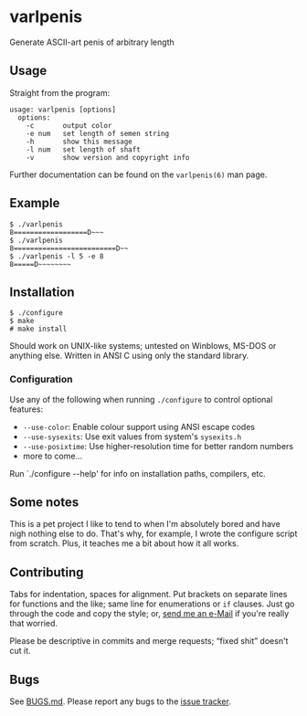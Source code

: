 varlpenis
=========

Generate ASCII-art penis of arbitrary length

Usage
-----

Straight from the program:
```
usage: varlpenis [options]
  options:
    -c       output color
    -e num   set length of semen string
    -h       show this message
    -l num   set length of shaft
    -v       show version and copyright info
```

Further documentation can be found on the `varlpenis(6)` man page.

Example
-------

```console
$ ./varlpenis
8==================D~~~
$ ./varlpenis
8=========================D~~
$ ./varlpenis -l 5 -e 8
8=====D~~~~~~~~
```

Installation
------------

```console
$ ./configure
$ make
# make install
```

Should work on UNIX-like systems; untested on Winblows, MS-DOS or anything
else.  Written in ANSI C using only the standard library.

### Configuration

Use any of the following when running `./configure` to control optional
features:

* `--use-color`: Enable colour support using ANSI escape codes
* `--use-sysexits`: Use exit values from system's `sysexits.h`
* `--use-posixtime`: Use higher-resolution time for better random numbers
* more to come…

Run `./configure --help' for info on installation paths, compilers, etc.

Some notes
----------

This is a pet project I like to tend to when I'm absolutely bored and have
nigh nothing else to do.  That's why, for example, I wrote the configure
script from scratch.  Plus, it teaches me a bit about how it all works.

Contributing
------------

Tabs for indentation, spaces for alignment.  Put brackets on separate lines
for functions and the like; same line for enumerations or `if` clauses.
Just go through the code and copy the style; or,
[send me an e-Mail](ssterling@firemail.cc) if you're really that worried.

Please be descriptive in commits and merge requests; “fixed shit” doesn't
cut it.

Bugs
----

See [BUGS.md](BUGS.md).  Please report any bugs to the
[issue tracker](https://gitlab.com/ssterling/varlpenis/issues).
